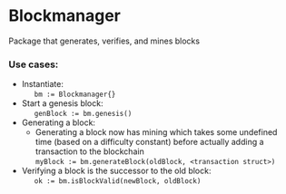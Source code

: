 # Blockmanager
Package that generates, verifies, and mines blocks
### Use cases:
  - Instantiate: <br>
    `	bm := Blockmanager{}`
  - Start a genesis block: <br>
    `	genBlock := bm.genesis()`
  - Generating a block: 
    - Generating a block now has mining which takes some undefined time (based on a difficulty constant) before actually adding a transaction to the blockchain <br>
    `myBlock := bm.generateBlock(oldBlock, <transaction struct>)`
  - Verifying a block is the successor to the old block: <br>
    `	ok := bm.isBlockValid(newBlock, oldBlock)`
